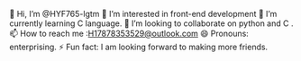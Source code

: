  👋 Hi, I’m @HYF765-lgtm
 👀 I’m interested in front-end development
 🌱 I’m currently learning C language.
 💞️ I’m looking to collaborate on python and C .
 📫 How to reach me :H17878353529@outlook.com
 😄 Pronouns: enterprising.
 ⚡ Fun fact: I am looking forward to making more friends.

<!---
HYF765-lgtm/HYF765-lgtm is a ✨ special ✨ repository because its `README.md` (this file) appears on your GitHub profile.
You can click the Preview link to take a look at your changes.
--->
